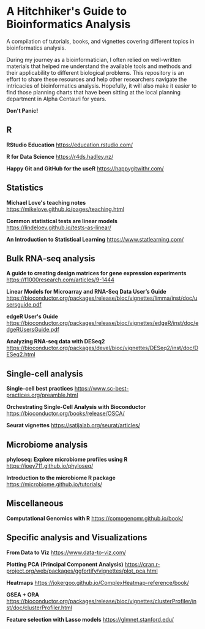 # A Hitchhiker's Guide to Bioinformatics Analysis
A compilation of tutorials, books, and vignettes covering different topics in bioinformatics analysis.

During my journey as a bioinformatician, I often relied on well-written materials 
that helped me understand the available tools and methods and their applicability 
to different biological problems. This repository is an effort to share these 
resources and help other researchers navigate the intricacies of bioinformatics 
analysis. Hopefully, it will also make it easier to find those planning charts that 
have been sitting at the local planning department in Alpha Centauri for years.

**Don't Panic!**

## R
**RStudio Education**
https://education.rstudio.com/

**R for Data Science**
https://r4ds.hadley.nz/

**Happy Git and GitHub for the useR**
https://happygitwithr.com/

## Statistics
**Michael Love's teaching notes** 
https://mikelove.github.io/pages/teaching.html

**Common statistical tests are linear models**
https://lindeloev.github.io/tests-as-linear/

**An Introduction to Statistical Learning**
https://www.statlearning.com/

## Bulk RNA-seq analysis
**A guide to creating design matrices for gene expression experiments**
https://f1000research.com/articles/9-1444

**Linear Models for Microarray and RNA-Seq Data User’s Guide**
https://bioconductor.org/packages/release/bioc/vignettes/limma/inst/doc/usersguide.pdf

**edgeR User's Guide**
https://bioconductor.org/packages/release/bioc/vignettes/edgeR/inst/doc/edgeRUsersGuide.pdf

**Analyzing RNA-seq data with DESeq2**
https://bioconductor.org/packages/devel/bioc/vignettes/DESeq2/inst/doc/DESeq2.html

## Single-cell analysis
**Single-cell best practices**
https://www.sc-best-practices.org/preamble.html

**Orchestrating Single-Cell Analysis with Bioconductor**
https://bioconductor.org/books/release/OSCA/

**Seurat vignettes**
https://satijalab.org/seurat/articles/ 

## Microbiome analysis
**phyloseq: Explore microbiome profiles using R**
https://joey711.github.io/phyloseq/

**Introduction to the microbiome R package**
https://microbiome.github.io/tutorials/

## Miscellaneous
**Computational Genomics with R**
https://compgenomr.github.io/book/

## Specific analysis and Visualizations
**From Data to Viz**
https://www.data-to-viz.com/

**Plotting PCA (Principal Component Analysis)**
https://cran.r-project.org/web/packages/ggfortify/vignettes/plot_pca.html

**Heatmaps**
https://jokergoo.github.io/ComplexHeatmap-reference/book/

**GSEA + ORA**
https://bioconductor.org/packages/release/bioc/vignettes/clusterProfiler/inst/doc/clusterProfiler.html

**Feature selection with Lasso models**
https://glmnet.stanford.edu/




